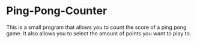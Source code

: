 # Ping-Pong-Counter
This is a small program that allows you to count the score of a ping pong game. It also allows you to select the amount of points you want to play to.
